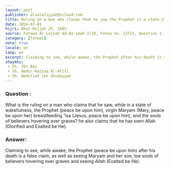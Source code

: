 ```yaml
---
layout: post
publisher: alsalafiyyah@icloud.com
title: Ruling on a man who claims that he saw the Prophet in a state of wakefulness
date: 2024-07-01
hijri: Dhul-Hijjah 25, 1445
source: Fatawa Al-Lajnah Ad-Da'imah 2/19, Fatwa no. 12713, Question 1
category: [fatwas]
note: true
locale: en
lang: en
excerpt: Claiming to see, while awake, the Prophet after his death is a false claim.
shaykhs: 
 - Sh. Ibn Baz 
 - Sh. Abdur-Razzaq Al-Afifi
 - Sh. Abdullah ibn Ghudayyan
---
```


### Question :
What is the ruling on a man who claims that he saw, while in a state of wakefulness, the Prophet (peace be upon him), virgin Maryam (Mary, peace be upon her) breastfeeding 'Isa (Jesus, peace be upon him), and the souls of believers hovering over graves? he also claims that he has seen Allah (Glorified and Exalted be He). 

### Answer: 
Claiming to see, while awake, the Prophet (peace be upon him) after his death is a false claim, as well as seeing Maryam and her son, toe souls of believers hovering over graves and seeing Allah (Exalted be He).
